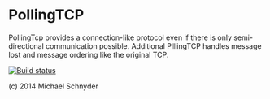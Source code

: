 PollingTCP
==========

PollingTcp provides a connection-like protocol even if there is only semi-directional communication possible. Additional PlllingTCP handles message lost and message ordering like the original TCP.

[![Build status](https://ci.appveyor.com/api/projects/status/uqip8icll51i46wt)](https://ci.appveyor.com/project/emtwo/pollingtcp)

(c) 2014 Michael Schnyder